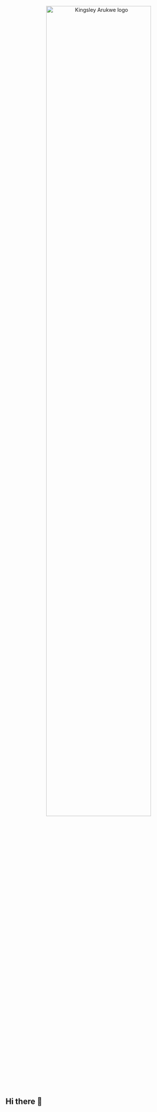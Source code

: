<p align="center">
<img src="https://github.com/user-attachments/assets/ff96a7b5-c7a3-4fce-a1bc-141787964673" alt="Kingsley Arukwe logo" width="75%" />
</p>

## Hi there 👋

<!--

![KINGS LOGO MAIN](https://github.com/user-attachments/assets/ff96a7b5-c7a3-4fce-a1bc-141787964673)

**kingsleyarukwe/kingsleyarukwe** is a ✨ _special_ ✨ repository because its `README.md` (this file) appears on your GitHub profile.

Here are some ideas to get you started:

- 🔭 I’m currently working on ...
- 🌱 I’m currently learning ...
- 👯 I’m looking to collaborate on ...
- 🤔 I’m looking for help with ...
- 💬 Ask me about ...
- 📫 How to reach me: ...
- 😄 Pronouns: ...
- ⚡ Fun fact: ...
-->
